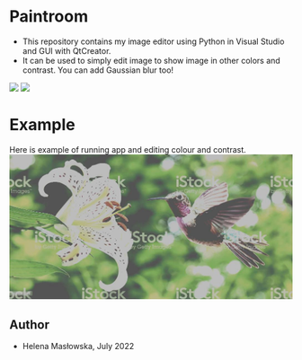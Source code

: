 # Paintroom
- This repository contains my image editor using Python in Visual Studio and GUI with QtCreator. 
- It can be used to simply edit image to show image in other colors and contrast. You can add Gaussian blur too!
<img src="https://user-images.githubusercontent.com/44245185/222732623-c9bb0698-4817-46bc-b7a8-7a6585e35085.png">
<img src="https://user-images.githubusercontent.com/44245185/222733580-770a6254-5cf8-4b2e-9db1-6cce934827b3.png">



# Example
Here is example of running app and editing colour and contrast.
![image](https://github.com/HelenaMaslowska/Paintroom/blob/master/paintroom_temp_image.jpg)
 
## Author
- Helena Masłowska, July 2022
